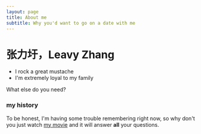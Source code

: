 ```yaml
---
layout: page
title: About me
subtitle: Why you'd want to go on a date with me
---
```


# 张力圩，Leavy Zhang

- I rock a great mustache
- I'm extremely loyal to my family

What else do you need?

### my history

To be honest, I'm having some trouble remembering right now, so why don't you just watch [my movie](http://en.wikipedia.org/wiki/The_Princess_Bride_%28film%29) and it will answer **all** your questions.
